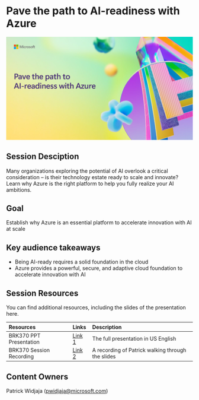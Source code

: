 # Pave the path to AI-readiness with Azure

![Session cover image with a bright "AI" text in 3D over a blue and purple abstract background.](img/BRK370%20Pave%20the%20Path.png)

## Session Desciption

Many organizations exploring the potential of AI overlook a critical consideration – is their technology estate ready to scale and innovate? Learn why Azure is the right platform to help you fully realize your AI ambitions.

## Goal
Establish why Azure is an essential platform to accelerate innovation with AI at scale

## Key audience takeaways
- Being AI-ready requires a solid foundation in the cloud
- Azure provides a powerful, secure, and adaptive cloud foundation to accelerate innovation with AI

## Session Resources
You can find additional resources, including the slides of the presentation here.

| Resources          | Links                             | Description        |
|:-------------------|:----------------------------------|:-------------------|
| BRK370 PPT Presentation  | [Link 1](https://aka.ms/AArx9vb) | The full presentation in US English|
| BRK370 Session Recording | [Link 2](https://aka.ms/AArvodp/) | A recording of Patrick walking through the slides |

## Content Owners
Patrick Widjaja (pwidjaja@microsoft.com)



